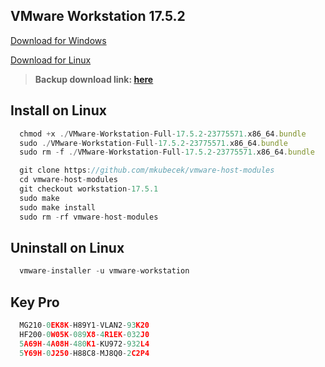 ## VMware Workstation 17.5.2
[Download for Windows](https://x4pcc-my.sharepoint.com/:u:/g/personal/dhbao_idev_id_vn/EQO0YiMq1cxIlXIWua925kYB0HAK4qKiNFqKiRC0zweD1w?e=lebYT0&download=1)

[Download for Linux](https://x4pcc-my.sharepoint.com/:u:/g/personal/dhbao_idev_id_vn/Eb9XlqmLMtFApHPptvWji7sBcDHi3-7dKyVeeYW134L0dw?e=XSE5La&download=1)

> **Backup download link: [here](https://drive.google.com/drive/folders/1_Hz9xUJ2y8aNF2CBAzCD_doOkiKZZnfi?usp=drive_link)**

## Install on Linux
```js
  chmod +x ./VMware-Workstation-Full-17.5.2-23775571.x86_64.bundle
  sudo ./VMware-Workstation-Full-17.5.2-23775571.x86_64.bundle
  sudo rm -f ./VMware-Workstation-Full-17.5.2-23775571.x86_64.bundle

  git clone https://github.com/mkubecek/vmware-host-modules
  cd vmware-host-modules
  git checkout workstation-17.5.1
  sudo make
  sudo make install
  sudo rm -rf vmware-host-modules
```

## Uninstall on Linux
```js
  vmware-installer -u vmware-workstation
```

## Key Pro
```js
  MG210-0EK8K-H89Y1-VLAN2-93K20
  HF200-0W05K-089X8-4R1EK-032J0
  5A69H-4A08H-480K1-KU972-932L4
  5Y69H-0J250-H88C8-MJ8Q0-2C2P4
```

